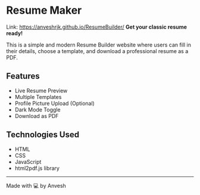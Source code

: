 # Resume Maker
Link: https://anveshrjk.github.io/ResumeBuilder/
**Get your classic resume ready!**

This is a simple and modern Resume Builder website where users can fill in their details, choose a template, and download a professional resume as a PDF.

## Features
- Live Resume Preview
- Multiple Templates
- Profile Picture Upload (Optional)
- Dark Mode Toggle
- Download as PDF

## Technologies Used
- HTML
- CSS
- JavaScript
- html2pdf.js library

---

Made with 💻 by Anvesh


